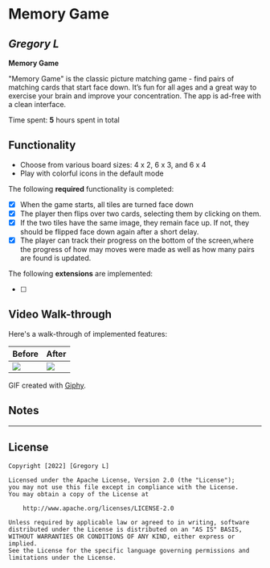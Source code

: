 # Memory Game

## *Gregory L*

**Memory Game**

"Memory Game" is the classic picture matching game - find pairs of matching cards that start face down. 
It’s fun for all ages and a great way to exercise your brain and improve your concentration. 
The app is ad-free with a clean interface.

Time spent: **5** hours spent in total 

## Functionality

* Choose from various board sizes: 4 x 2, 6 x 3, and 6 x 4
* Play with colorful icons in the default mode

The following **required** functionality is completed:

* [X] When the game starts, all tiles are turned face down
* [X] The player then flips over two cards, selecting them by clicking on them.
* [X] If the two tiles have the same image, they remain face up. If not, they should be flipped face down again after a short delay.
* [X] The player can track their progress on the bottom of the screen,where the progress of how may moves were made as well as how many pairs are found is updated.

The following **extensions** are implemented:

* [ ] 

## Video Walk-through

Here's a walk-through of implemented features:

| Before     | After      |
|------------|-------------|
| <img src="https://media.giphy.com/media/Y8LelsEWUUf2CxhmxY/giphy.gif"> | <img src="https://media.giphy.com/media/2V7EKp65lATyTVZ5RY/giphy.gif" width=''> |

GIF created with [Giphy](https://giphy.com).

## Notes

 - - - - -

## License

    Copyright [2022] [Gregory L]

    Licensed under the Apache License, Version 2.0 (the "License");
    you may not use this file except in compliance with the License.
    You may obtain a copy of the License at

        http://www.apache.org/licenses/LICENSE-2.0

    Unless required by applicable law or agreed to in writing, software
    distributed under the License is distributed on an "AS IS" BASIS,
    WITHOUT WARRANTIES OR CONDITIONS OF ANY KIND, either express or implied.
    See the License for the specific language governing permissions and
    limitations under the License.